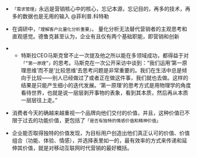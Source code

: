 -  `「需求管理」`永远是营销核心中的核心，忘记本源，忘记目的，再多的技术，再多的数据也是无用的输入 @菲利普.科特勒

- 在调研中，`「理解客户比量化分析重要」`， 量化分析无法替代营销者的主观思考和直观感觉。德鲁克甚至认为，企业有且仅有两个基础职能，即营销和创新 

- - 特斯拉CEO马斯克曾不止一次提及他之所以能在多领域成功，都得益于对`「“第一原理”」`的思考。马斯克在一次公开采访中谈到：“我们运用‘第一原理思维’而不是‘比较思维’去思考问题是非常重要的。我们在生活中总是倾向于比较——别人已经做过了或者正在做这件事，我们就也去做。这样的结果是只能产生细小的迭代发展。‘第一原理’的思考方式是用物理学的角度看待世界，也就是说一层层剥开事物的表象，看到其本质，然后再从本质一层层往上走。”

- 消费者今天的确越来越重视一个品牌向他们交付的价值，并且，这种价值已不限于过去的功能价值，更包括了`「是否有独特的情感价值和精神价值」`

- 企业能否取得独特的价值发现，为目标用户创造出他们真正认可的价值、价值组合（功能、体验、情感），并选择表里如一的，最有效率的方式来传递和延伸其价值，就是对移动互联网时代营销的最好概括。

